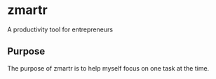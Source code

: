 # zmartr
A productivity tool for entrepreneurs

## Purpose
The purpose of zmartr is to help myself focus on one task at the time.
